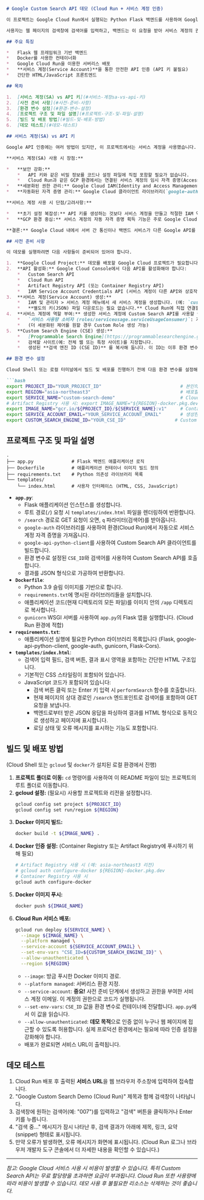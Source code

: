 ```markdown
# Google Custom Search API 데모 (Cloud Run + 서비스 계정 인증)

이 프로젝트는 Google Cloud Run에서 실행되는 Python Flask 백엔드를 사용하여 Google Custom Search JSON API를 호출하는 방법을 보여주는 웹 데모 애플리케이션입니다. 특히, API 키 대신 **서비스 계정(Service Account)**을 사용하여 Google Cloud 환경 내에서 안전하게 API를 인증하는 방법을 중점적으로 다룹니다.

사용자는 웹 페이지의 검색창에 검색어를 입력하고, 백엔드는 이 요청을 받아 서비스 계정의 권한으로 Custom Search API를 호출한 후, 그 결과를 다시 웹 페이지에 표시합니다.

## 주요 특징

*   Flask 웹 프레임워크 기반 백엔드
*   Docker를 사용한 컨테이너화
*   Google Cloud Run을 이용한 서버리스 배포
*   **서비스 계정(Service Account)**을 통한 안전한 API 인증 (API 키 불필요)
*   간단한 HTML/JavaScript 프론트엔드

## 목차

1.  [서비스 계정(SA) vs API 키](#서비스-계정sa-vs-api-키)
2.  [사전 준비 사항](#사전-준비-사항)
3.  [환경 변수 설정](#환경-변수-설정)
4.  [프로젝트 구조 및 파일 설명](#프로젝트-구조-및-파일-설명)
5.  [빌드 및 배포 방법](#빌드-및-배포-방법)
6.  [데모 테스트](#데모-테스트)

## 서비스 계정(SA) vs API 키

Google API 인증에는 여러 방법이 있지만, 이 프로젝트에서는 서비스 계정을 사용했습니다. Google Cloud 환경에서 실행되는 애플리케이션의 경우 서비스 계정 사용이 권장되는 방식입니다.

**서비스 계정(SA) 사용 시 장점:**

*   **보안 강화:**
    *   API 키와 같은 비밀 정보를 코드나 설정 파일에 직접 포함할 필요가 없습니다.
    *   Cloud Run과 같은 GCP 환경에서는 연결된 서비스 계정의 임시 자격 증명(Access Token)을 메타데이터 서버를 통해 안전하게 자동으로 가져옵니다. 이 토큰은 수명이 짧아 탈취 위험이 적습니다.
*   **세분화된 권한 관리:** Google Cloud IAM(Identity and Access Management)을 통해 서비스 계정에 필요한 최소한의 역할(Role)만 부여할 수 있습니다 (최소 권한 원칙). API 키는 일반적으로 특정 API에 대한 접근 자체만 제어합니다.
*   **자동화된 자격 증명 관리:** Google Cloud 클라이언트 라이브러리(`google-auth` 등)가 환경(예: Cloud Run, GCE)을 감지하고 자동으로 적절한 자격 증명을 찾아 사용하므로 개발이 편리합니다.

**서비스 계정 사용 시 단점/고려사항:**

*   **초기 설정 복잡성:** API 키를 생성하는 것보다 서비스 계정을 만들고 적절한 IAM 역할을 부여하는 과정이 조금 더 복잡할 수 있습니다.
*   **GCP 환경 중심:** 서비스 계정의 자동 자격 증명 획득 기능은 주로 Google Cloud 환경 내에서 가장 원활하게 작동합니다. 로컬 개발 환경이나 GCP 외부 환경에서는 서비스 계정 키 파일(JSON)을 다운로드하여 환경 변수(`GOOGLE_APPLICATION_CREDENTIALS`)를 설정해야 하는 추가 단계가 필요할 수 있습니다.

**결론:** Google Cloud 내에서 서버 간 통신이나 백엔드 서비스가 다른 Google API를 호출할 때는 보안과 관리 편의성 측면에서 **서비스 계정 사용이 강력히 권장**됩니다. API 키는 주로 공개 데이터 접근, 클라이언트 측(예: 모바일 앱)에서의 API 호출 식별, 또는 GCP 외부 환경에서의 간단한 인증에 더 적합할 수 있습니다.

## 사전 준비 사항

이 데모를 실행하려면 다음 사항들이 준비되어 있어야 합니다.

1.  **Google Cloud Project:** 데모를 배포할 Google Cloud 프로젝트가 필요합니다.
2.  **API 활성화:** Google Cloud Console에서 다음 API를 활성화해야 합니다:
    *   Custom Search API
    *   Cloud Run API
    *   Artifact Registry API (또는 Container Registry API)
    *   IAM Service Account Credentials API (서비스 계정이 다른 API와 상호작용하기 위해 내부적으로 필요할 수 있음)
3.  **서비스 계정(Service Account) 생성:**
    *   IAM 및 관리자 > 서비스 계정 메뉴에서 새 서비스 계정을 생성합니다. (예: `custom-search-runner`)
    *   **별도의 키(JSON) 파일 다운로드는 필요 없습니다.** Cloud Run에 직접 연결할 것입니다.
4.  **서비스 계정에 역할 부여:** 생성한 서비스 계정에 Custom Search API를 사용할 권한을 부여해야 합니다. IAM 페이지에서 서비스 계정을 선택하고 다음 역할 중 하나를 추가합니다:
    *   `서비스 사용량 소비자 (roles/serviceusage.serviceUsageConsumer)`: 가장 간단하며 여러 Google API 사용 권한을 포함합니다.
    *   (더 세분화된 제어를 원할 경우 Custom Role 생성 가능)
5.  **Custom Search Engine (CSE) 생성:**
    *   [Programmable Search Engine](https://programmablesearchengine.google.com/controlpanel/all) 페이지에서 새 검색 엔진을 만듭니다.
    *   검색할 사이트(예: 전체 웹 또는 특정 사이트)를 지정합니다.
    *   생성된 **검색 엔진 ID (CSE ID)** 를 복사해 둡니다. 이 ID는 이후 환경 변수로 사용됩니다.

## 환경 변수 설정

Cloud Shell 또는 로컬 터미널에서 빌드 및 배포를 진행하기 전에 다음 환경 변수를 설정해야 합니다. 실제 값으로 변경해 주세요.

```bash
export PROJECT_ID="YOUR_PROJECT_ID"                             # 본인의 Google Cloud 프로젝트 ID
export REGION="asia-northeast3"                                 # 배포할 리전 (예: 서울)
export SERVICE_NAME="custom-search-demo"                        # Cloud Run 서비스 이름
# Artifact Registry 사용 시: export IMAGE_NAME="${REGION}-docker.pkg.dev/${PROJECT_ID}/YOUR_REPO_NAME/${SERVICE_NAME}:v1"
export IMAGE_NAME="gcr.io/${PROJECT_ID}/${SERVICE_NAME}:v1"     # Container Registry 이미지 경로 (또는 Artifact Registry 경로)
export SERVICE_ACCOUNT_EMAIL="YOUR_SERVICE_ACCOUNT_EMAIL"       # 생성한 서비스 계정 이메일 주소
export CUSTOM_SEARCH_ENGINE_ID="YOUR_CSE_ID"                  # Custom Search Engine 생성 후 얻은 ID
```

## 프로젝트 구조 및 파일 설명

```
.
├── app.py              # Flask 백엔드 애플리케이션 로직
├── Dockerfile          # 애플리케이션 컨테이너 이미지 빌드 정의
├── requirements.txt    # Python 의존성 라이브러리 목록
└── templates/
    └── index.html      # 사용자 인터페이스 (HTML, CSS, JavaScript)
```

*   **`app.py`**:
    *   Flask 애플리케이션 인스턴스를 생성합니다.
    *   루트 경로(`/`) 요청 시 `templates/index.html` 파일을 렌더링하여 반환합니다.
    *   `/search` 경로로 GET 요청이 오면, `q` 파라미터(검색어)를 받아옵니다.
    *   `google-auth` 라이브러리를 사용하여 환경(Cloud Run)에서 자동으로 서비스 계정 자격 증명을 가져옵니다.
    *   `google-api-python-client`를 사용하여 Custom Search API 클라이언트를 빌드합니다.
    *   환경 변수로 설정된 `CSE_ID`와 검색어를 사용하여 Custom Search API를 호출합니다.
    *   결과를 JSON 형식으로 가공하여 반환합니다.
*   **`Dockerfile`**:
    *   Python 3.9 슬림 이미지를 기반으로 합니다.
    *   `requirements.txt`에 명시된 라이브러리들을 설치합니다.
    *   애플리케이션 코드(현재 디렉토리의 모든 파일)를 이미지 안의 `/app` 디렉토리로 복사합니다.
    *   `gunicorn` WSGI 서버를 사용하여 `app.py`의 Flask 앱을 실행합니다. (Cloud Run 환경에 적합)
*   **`requirements.txt`**:
    *   애플리케이션 실행에 필요한 Python 라이브러리 목록입니다 (Flask, google-api-python-client, google-auth, gunicorn, Flask-Cors).
*   **`templates/index.html`**:
    *   검색어 입력 필드, 검색 버튼, 결과 표시 영역을 포함하는 간단한 HTML 구조입니다.
    *   기본적인 CSS 스타일링이 포함되어 있습니다.
    *   JavaScript 코드가 포함되어 있습니다:
        *   검색 버튼 클릭 또는 Enter 키 입력 시 `performSearch` 함수를 호출합니다.
        *   현재 페이지의 상대 경로인 `/search` 엔드포인트로 검색어를 포함하여 GET 요청을 보냅니다.
        *   백엔드로부터 받은 JSON 응답을 파싱하여 결과를 HTML 형식으로 동적으로 생성하고 페이지에 표시합니다.
        *   로딩 상태 및 오류 메시지를 표시하는 기능도 포함합니다.

## 빌드 및 배포 방법

(Cloud Shell 또는 `gcloud` 및 `docker`가 설치된 로컬 환경에서 진행)

1.  **프로젝트 폴더로 이동:** `cd` 명령어를 사용하여 이 README 파일이 있는 프로젝트의 루트 폴더로 이동합니다.
2.  **gcloud 설정:** (필요시) 사용할 프로젝트와 리전을 설정합니다.
    ```bash
    gcloud config set project ${PROJECT_ID}
    gcloud config set run/region ${REGION}
    ```
3.  **Docker 이미지 빌드:**
    ```bash
    docker build -t ${IMAGE_NAME} .
    ```
4.  **Docker 인증 설정:** (Container Registry 또는 Artifact Registry에 푸시하기 위해 필요)
    ```bash
    # Artifact Registry 사용 시 (예: asia-northeast3 리전)
    # gcloud auth configure-docker ${REGION}-docker.pkg.dev
    # Container Registry 사용 시
    gcloud auth configure-docker
    ```
5.  **Docker 이미지 푸시:**
    ```bash
    docker push ${IMAGE_NAME}
    ```
6.  **Cloud Run 서비스 배포:**
    ```bash
    gcloud run deploy ${SERVICE_NAME} \
      --image ${IMAGE_NAME} \
      --platform managed \
      --service-account ${SERVICE_ACCOUNT_EMAIL} \
      --set-env-vars "CSE_ID=${CUSTOM_SEARCH_ENGINE_ID}" \
      --allow-unauthenticated \
      --region ${REGION}
    ```
    *   `--image`: 방금 푸시한 Docker 이미지 경로.
    *   `--platform managed`: 서버리스 환경 지정.
    *   `--service-account`: **중요!** 사전 준비 단계에서 생성하고 권한을 부여한 서비스 계정 이메일. 이 계정의 권한으로 코드가 실행됩니다.
    *   `--set-env-vars`: `CSE_ID` 값을 환경 변수로 컨테이너에 전달합니다. `app.py`에서 이 값을 읽습니다.
    *   `--allow-unauthenticated`: **데모 목적**으로 인증 없이 누구나 웹 페이지에 접근할 수 있도록 허용합니다. 실제 프로덕션 환경에서는 필요에 따라 인증 설정을 강화해야 합니다.
    *   배포가 완료되면 서비스 URL이 출력됩니다.

## 데모 테스트

1.  Cloud Run 배포 후 출력된 **서비스 URL**을 웹 브라우저 주소창에 입력하여 접속합니다.
2.  "Google Custom Search Demo (Cloud Run)" 제목과 함께 검색창이 나타납니다.
3.  검색창에 원하는 검색어(예: "007")를 입력하고 "검색" 버튼을 클릭하거나 Enter 키를 누릅니다.
4.  "검색 중..." 메시지가 잠시 나타난 후, 검색 결과가 아래에 제목, 링크, 요약(snippet) 형태로 표시됩니다.
5.  만약 오류가 발생하면, 오류 메시지가 화면에 표시됩니다. (Cloud Run 로그나 브라우저 개발자 도구 콘솔에서 더 자세한 내용을 확인할 수 있습니다.)

---

*참고: Google Cloud 서비스 사용 시 비용이 발생할 수 있습니다. 특히 Custom Search API는 무료 할당량을 초과하면 요금이 부과됩니다. Cloud Run 또한 사용량에 따라 비용이 발생할 수 있습니다. 데모 사용 후 불필요한 리소스는 삭제하는 것이 좋습니다.*
```
